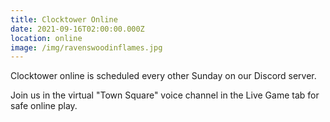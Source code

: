```yaml
---
title: Clocktower Online
date: 2021-09-16T02:00:00.000Z
location: online
image: /img/ravenswoodinflames.jpg
---
```

Clocktower online is scheduled every other Sunday on our Discord server.

Join us in the virtual "Town Square" voice channel in the Live Game tab for safe online play.